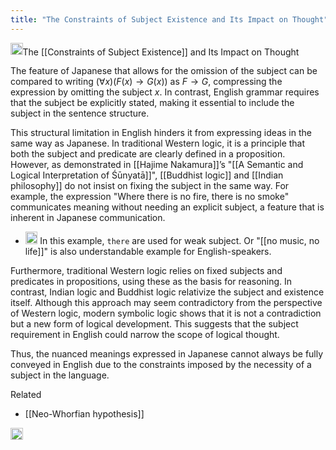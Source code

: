 ```yaml
---
title: "The Constraints of Subject Existence and Its Impact on Thought"
---
```


<img src='https://scrapbox.io/api/pages/nishio/gpt/icon' alt='gpt.icon' height="19.5"/>The [[Constraints of Subject Existence]] and Its Impact on Thought

The feature of Japanese that allows for the omission of the subject can be compared to writing $(\forall x)(F(x) \rightarrow G(x))$ as $F \rightarrow G$, compressing the expression by omitting the subject $x$. In contrast, English grammar requires that the subject be explicitly stated, making it essential to include the subject in the sentence structure.

This structural limitation in English hinders it from expressing ideas in the same way as Japanese. In traditional Western logic, it is a principle that both the subject and predicate are clearly defined in a proposition. However, as demonstrated in [[Hajime Nakamura]]’s "[[A Semantic and Logical Interpretation of Śūnyatā]]", [[Buddhist logic]] and [[Indian philosophy]] do not insist on fixing the subject in the same way. For example, the expression "Where there is no fire, there is no smoke" communicates meaning without needing an explicit subject, a feature that is inherent in Japanese communication.
- <img src='https://scrapbox.io/api/pages/nishio/nishio/icon' alt='nishio.icon' height="19.5"/> In this example, `there` are used for weak subject. Or "[[no music, no life]]" is also understandable example for English-speakers.

Furthermore, traditional Western logic relies on fixed subjects and predicates in propositions, using these as the basis for reasoning. In contrast, Indian logic and Buddhist logic relativize the subject and existence itself. Although this approach may seem contradictory from the perspective of Western logic, modern symbolic logic shows that it is not a contradiction but a new form of logical development. This suggests that the subject requirement in English could narrow the scope of logical thought.

Thus, the nuanced meanings expressed in Japanese cannot always be fully conveyed in English due to the constraints imposed by the necessity of a subject in the language.

Related
- [[Neo-Whorfian hypothesis]]

<img src='https://scrapbox.io/api/pages/nishio/en/icon' alt='en.icon' height="19.5"/>
